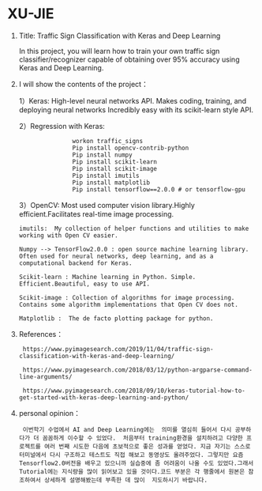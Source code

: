 # XU-JIE

1. Title:  Traffic Sign Classification with Keras and Deep Learning

     In this project, you will learn how to train your own traffic sign classifier/recognizer capable of obtaining over 95% accuracy using Keras and Deep Learning.
   
2.   I will show the contents of the project：

     1）Keras: High-level neural networks API. Makes coding, training, and deploying neural networks
 Incredibly easy with its scikit-learn style API.
 
     2）Regression with Keras:
     
                        workon traffic_signs
                        Pip install opencv-contrib-python
                        Pip install numpy
                        Pip install scikit-learn
                        Pip install scikit-image
                        Pip install imutils
                        Pip install matplotlib
                        Pip install tensorflow==2.0.0 # or tensorflow-gpu 
                        
      3）OpenCV:  Most used computer vision library.Highly efficient.Facilitates real-time image processing.
 
         imutils:  My collection of helper functions and utilities to make working with Open CV easier.
         
         Numpy --> TensorFlow2.0.0 : open source machine learning library. Often used for neural networks, deep learning, and as a computational backend for Keras.
         
         Scikit-learn : Machine learning in Python. Simple. Efficient.Beautiful, easy to use API.
         
         Scikit-image : Collection of algorithms for image processing. Contains some algorithm implementations that Open CV does not.
         
         Matplotlib :  The de facto plotting package for python.
         
3. References：

        https://www.pyimagesearch.com/2019/11/04/traffic-sign-classification-with-keras-and-deep-learning/
        
        https://www.pyimagesearch.com/2018/03/12/python-argparse-command-line-arguments/
        
        https://www.pyimagesearch.com/2018/09/10/keras-tutorial-how-to-get-started-with-keras-deep-learning-and-python/
      
4. personal opinion：
       
        이번학기 수업에서 AI and Deep Learning에는  의미를 열심히 들어서 다시 공부하다가 더 꼼꼼하게 이수할 수 있었다.  처음부터 training환경을 설치하려고 다양한 프로젝트를 여러 번째 시도한 다음에 초보적으로 좋은 성과를 얻었다. 지금 자기는 스스로 터미널에서 다시 구조하고 테스트도 직접 해보고 동영상도 올려주었다. 그렇지만 요즘Tensorflow2.0버전을 배우고 있으니까 실습중에 좀 어려움이 나올 수도 있었다.그래서 Tutorial에는 지식량을 많이 읽어보고 있을 것이다.코드 부분은 각 행줄에서 원본은 참조하여서 상세하게 설명해봤는데 부족한 데 많이  지도하시기 바랍니다.
       
     

